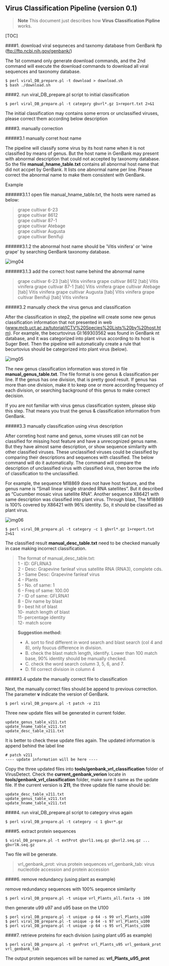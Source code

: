 
Virus Classification Pipeline (version 0.1)
--------------------------------------------

>__Note__ 
This document just describes how __Virus Classification Pipline__ works.

[TOC]

####1. download viral sequneces and taxnomy database from GenBank ftp (ftp://ftp.ncbi.nih.gov/genbank/)

The 1st command only generate download commands, and the 2nd command will execute the download
commands to download all viral sequences and taxonomy database.

```
$ perl viral_DB_prepare.pl -t download > download.sh  
$ bash ./download.sh
```

####2. run viral_DB_prepare.pl script to initial classification

``` 
$ perl viral_DB_prepare.pl -t category gbvrl*.gz 1>report.txt 2>&1
```
The initial classification may contains some errors or unclassified viruses, please correct them according below description


####3. manually correction

#####3.1 manually corret host name

The pipeline will classify some virus by its host name when it is not classified by means of genus. But the host name
in GenBank may present with abnormal description that could not accepted by taxonomy database. So the file **manual_hname_table.txt** contains all abnormal host name that did not accpet by GenBank. It lists one abnormal name per line. Please correct the abnormal name to make them consistent with GenBank.


Example 

######3.1.1 open file manual_hname_table.txt, the hosts were named as below:

>grape cultivar 6-23     
>grape cultivar 8612     
>grape cultivar 87-1     
>grape cultivar Atebage  
>grape cultivar Augusta  
>grape cultivar Benifuji 


######3.1.2 the abnormal host name should be 'Vitis vinifera' or 'wine grape' by searching GenBank taxonomy database.

![img04](http://kentnf.github.io/tools/img/vcp_p4.png)


######3.1.3 add the correct host name behind the abnormal name

>grape cultivar 6-23 [tab] Vitis vinifera
>grape cultivar 8612 [tab] Vitis vinifera
>grape cultivar 87-1 [tab] Vitis vinifera
>grape cultivar Atebage [tab] Vitis vinifera
>grape cultivar Augusta [tab] Vitis vinifera
>grape cultivar Benifuji [tab] Vitis vinifera


#####3.2 manually check the virus genus and classification 

After the classification in step2, the pipeline will create some new genus classification information that not presented in web (www.mcb.uct.ac.za/tutorial/ICTV%20Species%20Lists%20by%20host.htm). For example, the becurtovirus GI:169303562 was found in GenBank nt database, and it was categorized into plant virus according to its host is Suger Beet. Then the pipeline will automatically create a rule that becurtovius should be categorized into plant virus (below).

![img05](http://kentnf.github.io/tools/img/vcp_p5.png)


The new genus classification information was stored in file **manual_genus_table.txt**. 
The file format is one genus & classification per line. If the genus has one division, that is pretty good result. If genus
has more than one division, make it to keep one or more according frequency of each division, or searching
background of this genus to make correct decision.

If you are not familiar with virus genus classification system, please skip this step. That means you trust
the genus & classification information from GenBank.

#####3.3 manually classification using virus description

After correting host name and genus, some viruses still can not be classified for missing host feature and have a unrecognized genus name. But they have almost same description, or show sequence similarity with other classified viruses. These unclassified viruses could be classified by comparing their descriptions and sequences with classified. The below command will do it automatically. The command will compare the description of unclassified virus with classified virus, then borrow the info of classification to the unclassified.

For example, the sequence M18869 does not have host feature, and the genus name is “Small linear single stranded RNA satellites”. But it described as “Cucumber mosaic virus satellite RNA”. Another sequence X86421 with same description was classified into plant virus. Through blast, The M18869 is 100% covered by X86421 with 96% identity. So, it should be classified as plant virus.

![img06](http://kentnf.github.io/tools/img/vcp_p6.png)

```	
$ perl viral_DB_prepare.pl -t category -c 1 gbvrl*.gz 1>report.txt 2>&1
```

The classified result **manual_desc_table.txt** need to be checked manually in case making incorrect classification.

>The format of manual_desc_table.txt:  
>1 - ID: GFLRNA3  
>2 - Desc: Grapevine fanleaf virus satellite RNA (RNA3), complete cds.  
>3 - Same Desc: Grapevine fanleaf virus  
>4 - Plants  
>5 - No. of same: 1  
>6 - Freq of same: 100.00  
>7 - ID of same: GFLRNA1  
>8 - Div name by blast  
>9 - best hit of blast  
>10- match length of blast  
>11- percentage identity  
>12- match score  


> **Suggestion method:**
> - A. sort to find different in word search and blast search (col 4 and 8), only foucus difference in division.
> - B. check the blast match length, identify. Lower than 100 match base, 90% identity should be manually checked.
> - C. check the word search column 3, 5, 6, and 7.
> - D. fill correct division in column 4


#####3.4 update the manually correct file to classification

Next, the manually correct files should be append to previous correction. The parameter **v** indicate the version of GenBank.
```
$ perl viral_DB_prepare.pl -t patch -v 211
```

Three new update files will be generated in current folder.
       
``` 
update_genus_table_v211.txt
update_hname_table_v211.txt
update_desc_table_v211.txt
```

It is better to check these update files again. The updated information is append behind the label line 

```
# patch v211
---- update information will be here ----
```

Copy the three updated files into **tools/genbank_vrl_classification** folder of VirusDetect. 
Check the **current_genbank_verion** locate in **tools/genbank_vrl_classification** folder, make sure it same as the update file.
If the current version is **211**, the three update file name should be:

```
update_desc_table_v211.txt  
update_genus_table_v211.txt  
update_hname_table_v211.txt
```

####4. run viral_DB_prepare.pl script to category virus again

```
$ perl viral_DB_prepare.pl -t category -c 1 gbvr*.gz
```

####5. extract protein sequences

```
$ viral_DB_prepare.pl -t extProt gbvrl1.seq.gz gbvrl2.seq.gz ... gbvrlN.seq.gz
```

Two file will be generate. 

>vrl_genbank_prot: virus protein sequences
>vrl_genbank_tab: virus nucleotide accession and protein accession

####6. remove redundancy (using plant as example)

remove redundancy sequences with 100% sequence similarity
```
$ perl viral_DB_prepare.pl -t unique vrl_Plants_all.fasta -s 100
```

then generate u99 u97 and u95 base on the U100
```
$ perl viral_DB_prepare.pl -t unique -p 64 -s 99 vrl_Plants_u100 
$ perl viral_DB_prepare.pl -t unique -p 64 -s 97 vrl_Plants_u100
$ perl viral_DB_prepare.pl -t unique -p 64 -s 95 vrl_Plants_u100
```

####7. retrieve proteins for each division (using plant u95 as example)

```
$ perl viral_DB_prepare.pl -t genProt vrl_Plants_u95 vrl_genbank_prot vrl_genbank_tab
```
The output protein sequences will be named as: **vrl_Plants_u95_prot**






